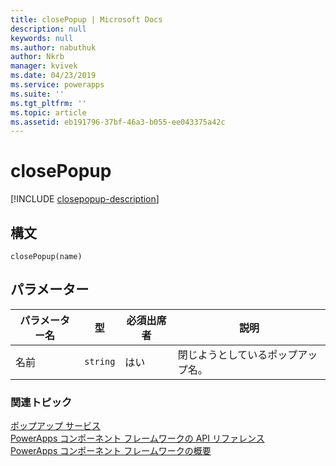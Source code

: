 ```yaml
---
title: closePopup | Microsoft Docs
description: null
keywords: null
ms.author: nabuthuk
author: Nkrb
manager: kvivek
ms.date: 04/23/2019
ms.service: powerapps
ms.suite: ''
ms.tgt_pltfrm: ''
ms.topic: article
ms.assetid: eb191796-37bf-46a3-b055-ee043375a42c
---
```


# <a name="closepopup"></a>closePopup

[!INCLUDE [closepopup-description](includes/closepopup-description.md)]

## <a name="syntax"></a>構文

`closePopup(name)`

## <a name="parameters"></a>パラメーター

| パラメーター名|型|必須出席者|説明|
| ------------- |----|--------|-----------|
|名前|`string`|はい|閉じようとしているポップアップ名。|


### <a name="related-topics"></a>関連トピック

[ポップアップ サービス](../popupservice.md)<br/>
[PowerApps コンポーネント フレームワークの API リファレンス](../../reference/index.md)<br/>
[PowerApps コンポーネント フレームワークの概要](../../overview.md)